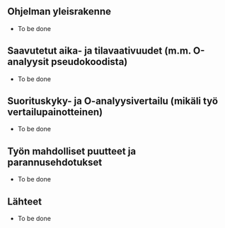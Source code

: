 ## Ohjelman yleisrakenne
 * To be done

## Saavutetut aika- ja tilavaativuudet (m.m. O-analyysit pseudokoodista)
 * To be done

## Suorituskyky- ja O-analyysivertailu (mikäli työ vertailupainotteinen)
 * To be done

## Työn mahdolliset puutteet ja parannusehdotukset
 * To be done

## Lähteet
 * To be done 